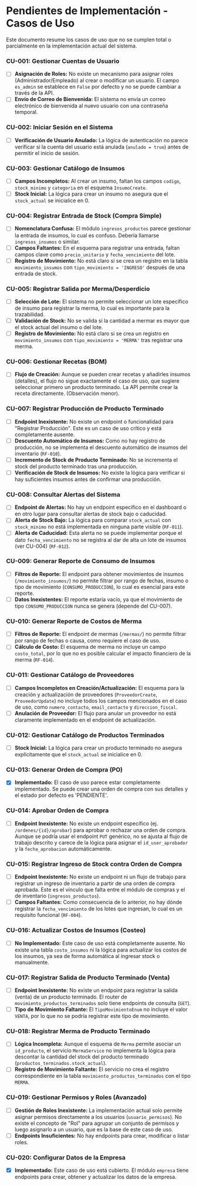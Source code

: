# Pendientes de Implementación - Casos de Uso

Este documento resume los casos de uso que no se cumplen total o parcialmente en la implementación actual del sistema.

### CU-001: Gestionar Cuentas de Usuario

- [ ] **Asignación de Roles:** No existe un mecanismo para asignar roles (Administrador/Empleado) al crear o modificar un usuario. El campo `es_admin` se establece en `False` por defecto y no se puede cambiar a través de la API.
- [ ] **Envío de Correo de Bienvenida:** El sistema no envía un correo electrónico de bienvenida al nuevo usuario con una contraseña temporal.

### CU-002: Iniciar Sesión en el Sistema

- [ ] **Verificación de Usuario Anulado:** La lógica de autenticación no parece verificar si la cuenta del usuario está anulada (`anulado = true`) antes de permitir el inicio de sesión.

### CU-003: Gestionar Catálogo de Insumos

- [ ] **Campos Incompletos:** Al crear un insumo, faltan los campos `codigo`, `stock_minimo` y `categoria` en el esquema `InsumoCreate`.
- [ ] **Stock Inicial:** La lógica para crear un insumo no asegura que el `stock_actual` se inicialice en 0.

### CU-004: Registrar Entrada de Stock (Compra Simple)

- [ ] **Nomenclatura Confusa:** El módulo `ingresos_productos` parece gestionar la entrada de insumos, lo cual es confuso. Debería llamarse `ingresos_insumos` o similar.
- [ ] **Campos Faltantes:** En el esquema para registrar una entrada, faltan campos clave como `precio_unitario` y `fecha_vencimiento` del lote.
- [ ] **Registro de Movimiento:** No está claro si se crea un registro en la tabla `movimiento_insumos` con `tipo_movimiento = 'INGRESO'` después de una entrada de stock.

### CU-005: Registrar Salida por Merma/Desperdicio

- [ ] **Selección de Lote:** El sistema no permite seleccionar un lote específico de insumo para registrar la merma, lo cual es importante para la trazabilidad.
- [ ] **Validación de Stock:** No se valida si la cantidad a mermar es mayor que el stock actual del insumo o del lote.
- [ ] **Registro de Movimiento:** No está claro si se crea un registro en `movimiento_insumos` con `tipo_movimiento = 'MERMA'` tras registrar una merma.

### CU-006: Gestionar Recetas (BOM)

- [ ] **Flujo de Creación:** Aunque se pueden crear recetas y añadirles insumos (detalles), el flujo no sigue exactamente el caso de uso, que sugiere seleccionar primero un producto terminado. La API permite crear la receta directamente. (Observación menor).

### CU-007: Registrar Producción de Producto Terminado

- [ ] **Endpoint Inexistente:** No existe un endpoint o funcionalidad para "Registrar Producción". Este es un caso de uso crítico y está completamente ausente.
- [ ] **Descuento Automático de Insumos:** Como no hay registro de producción, no se implementa el descuento automático de insumos del inventario (`RF-010`).
- [ ] **Incremento de Stock de Producto Terminado:** No se incrementa el stock del producto terminado tras una producción.
- [ ] **Verificación de Stock de Insumos:** No existe la lógica para verificar si hay suficientes insumos antes de confirmar una producción.

### CU-008: Consultar Alertas del Sistema

- [ ] **Endpoint de Alertas:** No hay un endpoint específico en el dashboard o en otro lugar para consultar alertas de stock bajo o caducidad.
- [ ] **Alerta de Stock Bajo:** La lógica para comparar `stock_actual` con `stock_minimo` no está implementada en ninguna parte visible (`RF-011`).
- [ ] **Alerta de Caducidad:** Esta alerta no se puede implementar porque el dato `fecha_vencimiento` no se registra al dar de alta un lote de insumos (ver CU-004) (`RF-012`).

### CU-009: Generar Reporte de Consumo de Insumos

- [ ] **Filtros de Reporte:** El endpoint para obtener movimientos de insumos (`/movimiento_insumos/`) no permite filtrar por rango de fechas, insumo o tipo de movimiento (`CONSUMO_PRODUCCION`), lo cual es esencial para este reporte.
- [ ] **Datos Inexistentes:** El reporte estaría vacío, ya que el movimiento de tipo `CONSUMO_PRODUCCION` nunca se genera (depende del CU-007).

### CU-010: Generar Reporte de Costos de Merma

- [ ] **Filtros de Reporte:** El endpoint de mermas (`/mermas/`) no permite filtrar por rango de fechas o causa, como requiere el caso de uso.
- [ ] **Cálculo de Costo:** El esquema de merma no incluye un campo `costo_total`, por lo que no es posible calcular el impacto financiero de la merma (`RF-014`).

### CU-011: Gestionar Catálogo de Proveedores

- [ ] **Campos Incompletos en Creación/Actualización:** El esquema para la creación y actualización de proveedores (`ProveedorCreate`, `ProveedorUpdate`) no incluye todos los campos mencionados en el caso de uso, como `numero_contacto`, `email_contacto` y `direccion_fiscal`.
- [ ] **Anulación de Proveedor:** El flujo para anular un proveedor no está claramente implementado en el endpoint de actualización.

### CU-012: Gestionar Catálogo de Productos Terminados

- [ ] **Stock Inicial:** La lógica para crear un producto terminado no asegura explícitamente que el `stock_actual` se inicialice en 0.

### CU-013: Generar Orden de Compra (PO)

- [x] **Implementado:** El caso de uso parece estar completamente implementado. Se puede crear una orden de compra con sus detalles y el estado por defecto es 'PENDIENTE'.

### CU-014: Aprobar Orden de Compra

- [ ] **Endpoint Inexistente:** No existe un endpoint específico (ej. `/ordenes/{id}/aprobar`) para aprobar o rechazar una orden de compra. Aunque se podría usar el endpoint `PUT` genérico, no se ajusta al flujo de trabajo descrito y carece de la lógica para asignar el `id_user_aprobador` y la `fecha_aprobacion` automáticamente.

### CU-015: Registrar Ingreso de Stock contra Orden de Compra

- [ ] **Endpoint Inexistente:** No existe un endpoint ni un flujo de trabajo para registrar un ingreso de inventario a partir de una orden de compra aprobada. Este es el vínculo que falta entre el módulo de compras y el de inventario (`ingresos_productos`).
- [ ] **Campos Faltantes:** Como consecuencia de lo anterior, no hay dónde registrar la `fecha_vencimiento` de los lotes que ingresan, lo cual es un requisito funcional (`RF-004`).

### CU-016: Actualizar Costos de Insumos (Costeo)

- [ ] **No Implementado:** Este caso de uso está completamente ausente. No existe una tabla `costo_insumos` ni la lógica para actualizar los costos de los insumos, ya sea de forma automática al ingresar stock o manualmente.

### CU-017: Registrar Salida de Producto Terminado (Venta)

- [ ] **Endpoint Inexistente:** No existe un endpoint para registrar la salida (venta) de un producto terminado. El router de `movimiento_productos_terminados` solo tiene endpoints de consulta (`GET`).
- [ ] **Tipo de Movimiento Faltante:** El `TipoMovimientoEnum` no incluye el valor `VENTA`, por lo que no se podría registrar este tipo de movimiento.

### CU-018: Registrar Merma de Producto Terminado

- [ ] **Lógica Incompleta:** Aunque el esquema de `Merma` permite asociar un `id_producto`, el servicio `MermaService` no implementa la lógica para descontar la cantidad del stock del producto terminado (`productos_terminados.stock_actual`).
- [ ] **Registro de Movimiento Faltante:** El servicio no crea el registro correspondiente en la tabla `movimiento_productos_terminados` con el tipo `MERMA`.

### CU-019: Gestionar Permisos y Roles (Avanzado)

- [ ] **Gestión de Roles Inexistente:** La implementación actual solo permite asignar permisos directamente a los usuarios (`usuario_permisos`). No existe el concepto de "Rol" para agrupar un conjunto de permisos y luego asignarlo a un usuario, que es la base de este caso de uso.
- [ ] **Endpoints Insuficientes:** No hay endpoints para crear, modificar o listar roles.

### CU-020: Configurar Datos de la Empresa

- [x] **Implementado:** Este caso de uso está cubierto. El módulo `empresa` tiene endpoints para crear, obtener y actualizar los datos de la empresa.
